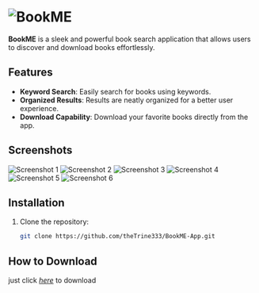 # ![BookME](https://github.com/theTrine333/BookME-App/blob/main/iconBookeME.png)

**BookME** is a sleek and powerful book search application that allows users to discover and download books effortlessly.

## Features

- **Keyword Search**: Easily search for books using keywords.
- **Organized Results**: Results are neatly organized for a better user experience.
- **Download Capability**: Download your favorite books directly from the app.

## Screenshots

![Screenshot 1](https://github.com/theTrine333/BookME-App/blob/main/images/0.png)
![Screenshot 2](https://github.com/theTrine333/BookME-App/blob/main/images/1.png)
![Screenshot 3](https://github.com/theTrine333/BookME-App/blob/main/images/2.png)
![Screenshot 4](https://github.com/theTrine333/BookME-App/blob/main/images/3.png)
![Screenshot 5](https://github.com/theTrine333/BookME-App/blob/main/images/4.png)
![Screenshot 6](https://github.com/theTrine333/BookME-App/blob/main/images/5.png)

## Installation

1. Clone the repository:

   ```bash
   git clone https://github.com/theTrine333/BookME-App.git

## How to Download

just click *[here](https://www.mediafire.com/file/ztp3fb2xog7mvt6/bookme-v1.0.4.apk/file)* to download
